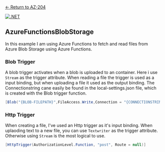 [← Return to AZ-204](https://github.com/joerivanarkel/joerivanarkel/blob/main/AZ204.md)<br> 

[![.NET](https://github.com/joerivanarkel/AzureFunctionsBlobStorage/actions/workflows/dotnet.yml/badge.svg)](https://github.com/joerivanarkel/AzureFunctionsBlobStorage/actions/workflows/dotnet.yml)

## AzureFunctionsBlobStorage
In this example I am using Azure Functions to fetch and read files from Azure Blob Storage using Azure Functions. 

### Blob Trigger
A blob trigger activates when a blob is uploaded to an container. Here i use ``Stream`` as the trigger attribute. When reading a file the trigger is used as a input binding, but when uploading a file it used as the output binding. The Connectionstring cane easily be found in the local-settings.json file, which is created with the Blob trigger function.
```csharp
[Blob("{BLOB-FILEPATH}",FileAccess.Write,Connection = "{CONNECTIONSTRING}")]
```

### Http Trigger
When creating a file, I've used an Http trigger as it's input binding. When uplaoding text to a new file, you can use ``Textwriter`` as the trigger attribute. Otherwise using ``Stream`` is the most logical to use.
```csharp
[HttpTrigger(AuthorizationLevel.Function, "post", Route = null)]
```
